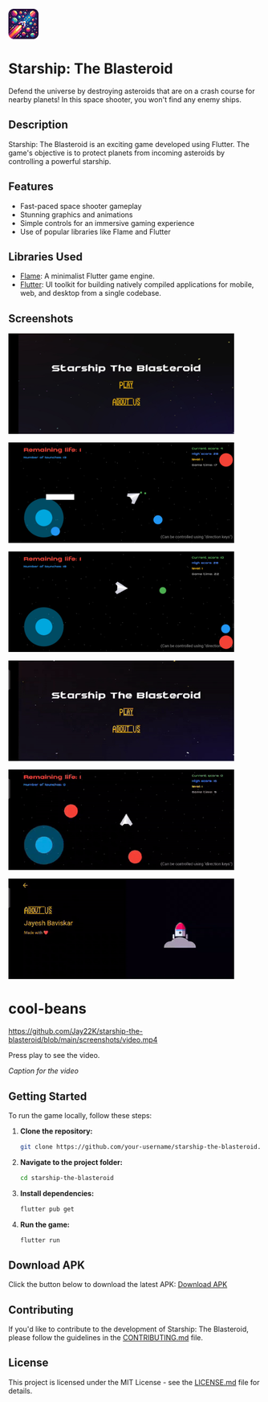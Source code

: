 [<img src="starship-the-blasteroid.png" alt="Screenshot 1" height="60px" width="60px">](starship-the-blasteroid.png)
# Starship: The Blasteroid

Defend the universe by destroying asteroids that are on a crash course for nearby planets! In this space shooter, you won't find any enemy ships.

## Description

Starship: The Blasteroid is an exciting game developed using Flutter. The game's objective is to protect planets from incoming asteroids by controlling a powerful starship.

## Features

- Fast-paced space shooter gameplay
- Stunning graphics and animations
- Simple controls for an immersive gaming experience
- Use of popular libraries like Flame and Flutter

## Libraries Used

- [Flame](https://flame-engine.org/): A minimalist Flutter game engine.
- [Flutter](https://flutter.dev/): UI toolkit for building natively compiled applications for mobile, web, and desktop from a single codebase.

## Screenshots

[<img src="screenshots/image-1.jpeg" alt="Screenshot 1" height="200px" width="450px">](screenshots/image-1.jpeg)


[<img src="screenshots/image-2.jpeg" alt="Screenshot 2" height="200px" width="450px">](screenshots/image-2.jpeg)


[<img src="screenshots/image-3.jpeg" alt="Screenshot 3" height="200px" width="450px">](screenshots/image-3.jpeg)


[<img src="screenshots/part-1.gif" alt="Screenshot 4" height="200px" width="450px">](screenshots/part-1.gif)


[<img src="screenshots/part-2.gif" alt="Screenshot 5" height="200px" width="450px">](screenshots/part-2.gif)


[<img src="screenshots/part-3.gif" alt="Screenshot 6" height="200px" width="450px">](screenshots/part-3.gif)


# cool-beans
https://github.com/Jay22K/starship-the-blasteroid/blob/main/screenshots/video.mp4

Press play to see the video.

*Caption for the video*

## Getting Started

To run the game locally, follow these steps:

1. **Clone the repository:**

    ```bash
    git clone https://github.com/your-username/starship-the-blasteroid.git
    ```

2. **Navigate to the project folder:**

    ```bash
    cd starship-the-blasteroid
    ```

3. **Install dependencies:**

    ```bash
    flutter pub get
    ```

4. **Run the game:**

    ```bash
    flutter run
    ```

## Download APK

Click the button below to download the latest APK:
[Download APK](./starship-v1.2.apk)

## Contributing

If you'd like to contribute to the development of Starship: The Blasteroid, please follow the guidelines in the [CONTRIBUTING.md](CONTRIBUTING.md) file.

## License

This project is licensed under the MIT License - see the [LICENSE.md](LICENSE.md) file for details.
